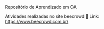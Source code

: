 Repositório de Aprendizado em C#.

Atividades realizadas no site beecrowd 🐝
Link: https://www.beecrowd.com.br/
